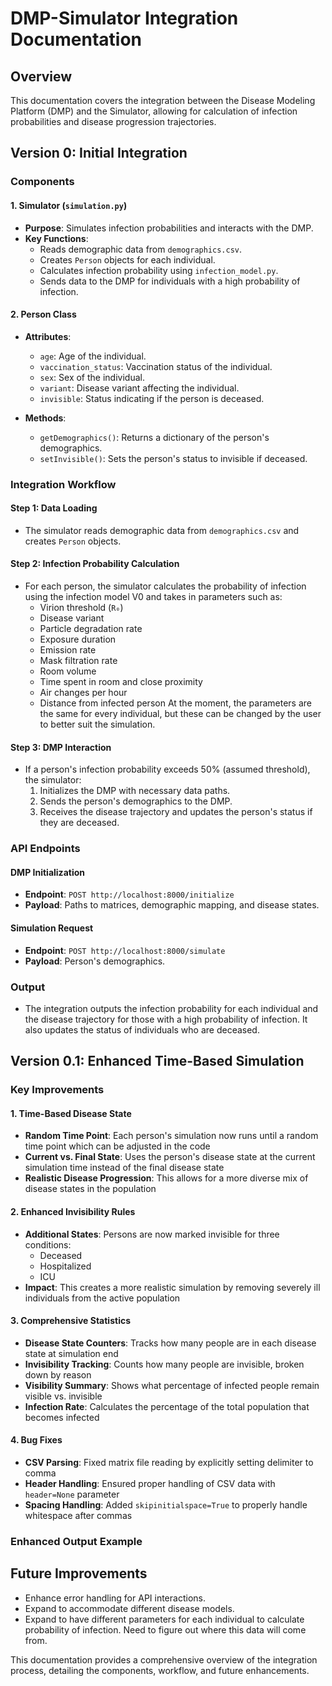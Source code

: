 # DMP-Simulator Integration Documentation

## Overview

This documentation covers the integration between the Disease Modeling Platform (DMP) and the Simulator, allowing for calculation of infection probabilities and disease progression trajectories.

## Version 0: Initial Integration

### Components

#### 1. Simulator (`simulation.py`)
- **Purpose**: Simulates infection probabilities and interacts with the DMP.
- **Key Functions**:
  - Reads demographic data from `demographics.csv`.
  - Creates `Person` objects for each individual.
  - Calculates infection probability using `infection_model.py`.
  - Sends data to the DMP for individuals with a high probability of infection.

#### 2. Person Class
- **Attributes**:
  - `age`: Age of the individual.
  - `vaccination_status`: Vaccination status of the individual.
  - `sex`: Sex of the individual.
  - `variant`: Disease variant affecting the individual.
  - `invisible`: Status indicating if the person is deceased.

- **Methods**:
  - `getDemographics()`: Returns a dictionary of the person's demographics.
  - `setInvisible()`: Sets the person's status to invisible if deceased.

### Integration Workflow

#### Step 1: Data Loading
- The simulator reads demographic data from `demographics.csv` and creates `Person` objects.

#### Step 2: Infection Probability Calculation
- For each person, the simulator calculates the probability of infection using the infection model V0 and takes in parameters such as:
  - Virion threshold (`R₀`)
  - Disease variant
  - Particle degradation rate
  - Exposure duration
  - Emission rate
  - Mask filtration rate
  - Room volume
  - Time spent in room and close proximity
  - Air changes per hour
  - Distance from infected person
At the moment, the parameters are the same for every individual, but these can be changed by the user to better suit the simulation. 

#### Step 3: DMP Interaction
- If a person's infection probability exceeds 50% (assumed threshold), the simulator:
  1. Initializes the DMP with necessary data paths.
  2. Sends the person's demographics to the DMP.
  3. Receives the disease trajectory and updates the person's status if they are deceased.

### API Endpoints

#### DMP Initialization
- **Endpoint**: `POST http://localhost:8000/initialize`
- **Payload**: Paths to matrices, demographic mapping, and disease states.

#### Simulation Request
- **Endpoint**: `POST http://localhost:8000/simulate`
- **Payload**: Person's demographics.

### Output
- The integration outputs the infection probability for each individual and the disease trajectory for those with a high probability of infection. It also updates the status of individuals who are deceased.

## Version 0.1: Enhanced Time-Based Simulation

### Key Improvements

#### 1. Time-Based Disease State
- **Random Time Point**: Each person's simulation now runs until a random time point which can be adjusted in the code
- **Current vs. Final State**: Uses the person's disease state at the current simulation time instead of the final disease state
- **Realistic Disease Progression**: This allows for a more diverse mix of disease states in the population

#### 2. Enhanced Invisibility Rules
- **Additional States**: Persons are now marked invisible for three conditions:
  - Deceased
  - Hospitalized 
  - ICU
- **Impact**: This creates a more realistic simulation by removing severely ill individuals from the active population

#### 3. Comprehensive Statistics
- **Disease State Counters**: Tracks how many people are in each disease state at simulation end
- **Invisibility Tracking**: Counts how many people are invisible, broken down by reason
- **Visibility Summary**: Shows what percentage of infected people remain visible vs. invisible
- **Infection Rate**: Calculates the percentage of the total population that becomes infected

#### 4. Bug Fixes
- **CSV Parsing**: Fixed matrix file reading by explicitly setting delimiter to comma
- **Header Handling**: Ensured proper handling of CSV data with `header=None` parameter
- **Spacing Handling**: Added `skipinitialspace=True` to properly handle whitespace after commas

### Enhanced Output Example

## Future Improvements
- Enhance error handling for API interactions.
- Expand to accommodate different disease models.
- Expand to have different parameters for each individual to calculate probability of infection. Need to figure out where this data will come from. 

This documentation provides a comprehensive overview of the integration process, detailing the components, workflow, and future enhancements. 